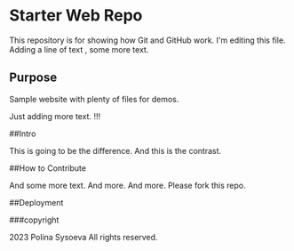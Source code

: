 # Starter Web Repo

This repository is for showing how Git and GitHub work.
I'm editing this file. Adding a line of text , some more text.

## Purpose

Sample website with plenty of files for demos.

Just adding more text. !!!

##Intro

This is going to be the difference. And this is the contrast.


##How to Contribute

And some more text. And more. And more.
Please fork this repo.



##Deployment

###copyright

2023 Polina Sysoeva All rights reserved.